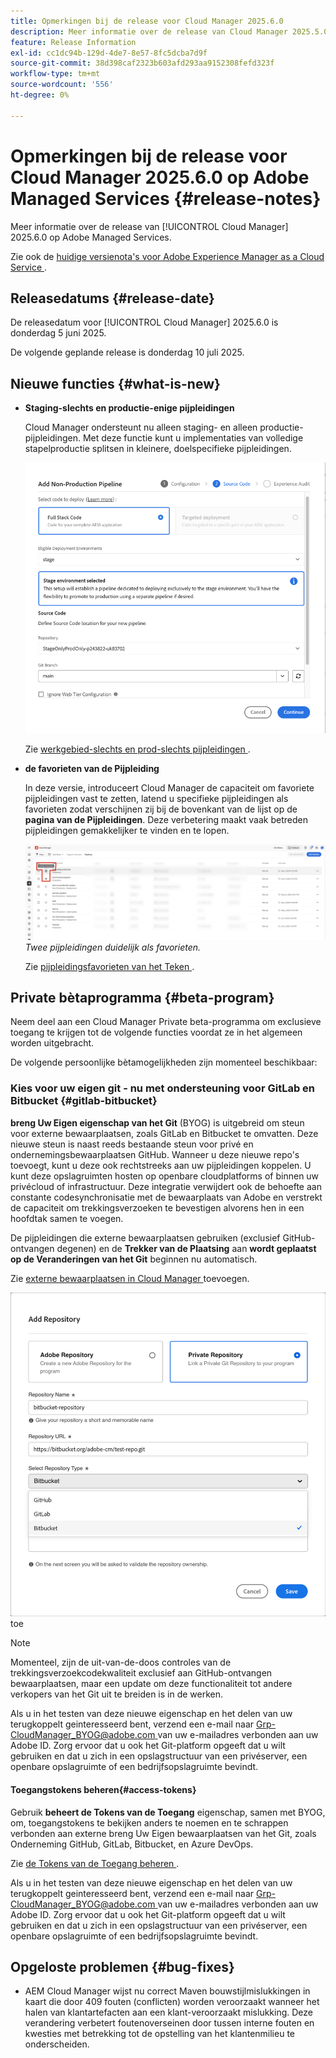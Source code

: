 ```yaml
---
title: Opmerkingen bij de release voor Cloud Manager 2025.6.0
description: Meer informatie over de release van Cloud Manager 2025.5.0 op Adobe Managed Services.
feature: Release Information
exl-id: cc1dc94b-129d-4de7-8e57-8fc5dcba7d9f
source-git-commit: 38d398caf2323b603afd293aa9152308fefd323f
workflow-type: tm+mt
source-wordcount: '556'
ht-degree: 0%

---
```


# Opmerkingen bij de release voor Cloud Manager 2025.6.0 op Adobe Managed Services {#release-notes}

<!-- RELEASE WIKI  https://wiki.corp.adobe.com/display/DMSArchitecture/Cloud+Manager+2025.04.0+Release -->

Meer informatie over de release van [!UICONTROL Cloud Manager] 2025.6.0 op Adobe Managed Services.

Zie ook de [ huidige versienota&#39;s voor Adobe Experience Manager as a Cloud Service ](https://experienceleague.adobe.com/en/docs/experience-manager-cloud-service/content/release-notes/home).

## Releasedatums {#release-date}

De releasedatum voor [!UICONTROL Cloud Manager] 2025.6.0 is donderdag 5 juni 2025.

<!-- There are no significant new features or bug fixes in the May Cloud Manager release. -->

De volgende geplande release is donderdag 10 juli 2025.

<!-- SAVE FOR FUTURE POSSIBLE USE There are no significant new features or bug fixes in the May Cloud Manager release. -->


## Nieuwe functies {#what-is-new}

* **Staging-slechts en productie-enige pijpleidingen**

  Cloud Manager ondersteunt nu alleen staging- en alleen productie-pijpleidingen. Met deze functie kunt u implementaties van volledige stapelproductie splitsen in kleinere, doelspecifieke pijpleidingen. <!-- This feature went into GA from Private beta in the June 5, 2025 CM release -->

  ![ voeg niet-productiepijpleidingsdialoogdoos met de Volledige geselecteerde radioknoop van de Code van de Stapel en het milieu van het Stadium toe ](/help/release-notes/assets/add-non-production-pipeline.png)

  Zie [ werkgebied-slechts en prod-slechts pijpleidingen ](/help/using/stage-prod-only.md).

* **de favorieten van de Pijpleiding**

  In deze versie, introduceert Cloud Manager de capaciteit om favoriete pijpleidingen vast te zetten, latend u specifieke pijpleidingen als favorieten zodat verschijnen zij bij de bovenkant van de lijst op de **pagina van de Pijpleidingen**. Deze verbetering maakt vaak betreden pijpleidingen gemakkelijker te vinden en te lopen. <!-- CMGR-68293 -->

  ![ Pijpleidingen duidelijk als favorieten ](/help/release-notes/assets/pipeline-favorites.png) *Twee pijpleidingen duidelijk als favorieten.*

  Zie [ pijpleidingsfavorieten van het Teken ](/help/using/managing-pipelines.md#pipeline-favorites).


## Private bètaprogramma {#beta-program}

Neem deel aan een Cloud Manager Private beta-programma om exclusieve toegang te krijgen tot de volgende functies voordat ze in het algemeen worden uitgebracht.

De volgende persoonlijke bètamogelijkheden zijn momenteel beschikbaar:


### Kies voor uw eigen git - nu met ondersteuning voor GitLab en Bitbucket {#gitlab-bitbucket}

**breng Uw Eigen eigenschap van het Git** (BYOG) is uitgebreid om steun voor externe bewaarplaatsen, zoals GitLab en Bitbucket te omvatten. Deze nieuwe steun is naast reeds bestaande steun voor privé en ondernemingsbewaarplaatsen GitHub. Wanneer u deze nieuwe repo&#39;s toevoegt, kunt u deze ook rechtstreeks aan uw pijpleidingen koppelen. U kunt deze opslagruimten hosten op openbare cloudplatforms of binnen uw privécloud of infrastructuur. Deze integratie verwijdert ook de behoefte aan constante codesynchronisatie met de bewaarplaats van Adobe en verstrekt de capaciteit om trekkingsverzoeken te bevestigen alvorens hen in een hoofdtak samen te voegen.

De pijpleidingen die externe bewaarplaatsen gebruiken (exclusief GitHub-ontvangen degenen) en de **Trekker van de Plaatsing** aan **wordt geplaatst op de Veranderingen van het Git** beginnen nu automatisch.

Zie [ externe bewaarplaatsen in Cloud Manager ](/help/managing-code/external-repositories.md) toevoegen.

![ voeg de dialoogdoos van de Bewaarplaats ](/help/release-notes/assets/repositories-add-release-notes.png) toe

>[!NOTE]
>
>Momenteel, zijn de uit-van-de-doos controles van de trekkingsverzoekcodekwaliteit exclusief aan GitHub-ontvangen bewaarplaatsen, maar een update om deze functionaliteit tot andere verkopers van het Git uit te breiden is in de werken.

Als u in het testen van deze nieuwe eigenschap en het delen van uw terugkoppelt geinteresseerd bent, verzend een e-mail naar [ Grp-CloudManager_BYOG@adobe.com ](mailto:Grp-CloudManager_BYOG@adobe.com) van uw e-mailadres verbonden aan uw Adobe ID. Zorg ervoor dat u ook het Git-platform opgeeft dat u wilt gebruiken en dat u zich in een opslagstructuur van een privéserver, een openbare opslagruimte of een bedrijfsopslagruimte bevindt.

#### Toegangstokens beheren{#access-tokens}

Gebruik **beheert de Tokens van de Toegang** eigenschap, samen met BYOG, om, toegangstokens te bekijken anders te noemen en te schrappen verbonden aan externe breng Uw Eigen bewaarplaatsen van het Git, zoals Onderneming GitHub, GitLab, Bitbucket, en Azure DevOps.

Zie [ de Tokens van de Toegang beheren ](/help/managing-code/manage-access-tokens.md).

Als u in het testen van deze nieuwe eigenschap en het delen van uw terugkoppelt geinteresseerd bent, verzend een e-mail naar [ Grp-CloudManager_BYOG@adobe.com ](mailto:Grp-CloudManager_BYOG@adobe.com) van uw e-mailadres verbonden aan uw Adobe ID. Zorg ervoor dat u ook het Git-platform opgeeft dat u wilt gebruiken en dat u zich in een opslagstructuur van een privéserver, een openbare opslagruimte of een bedrijfsopslagruimte bevindt.


## Opgeloste problemen {#bug-fixes}

* AEM Cloud Manager wijst nu correct Maven bouwstijlmislukkingen in kaart die door 409 fouten (conflicten) worden veroorzaakt wanneer het halen van klantartefacten aan een klant-veroorzaakt mislukking. Deze verandering verbetert foutenoverseinen door tussen interne fouten en kwesties met betrekking tot de opstelling van het klantenmilieu te onderscheiden. <!-- CMGR-66673 -->

<!--
Known Issues {#known-issues}

* A -->
